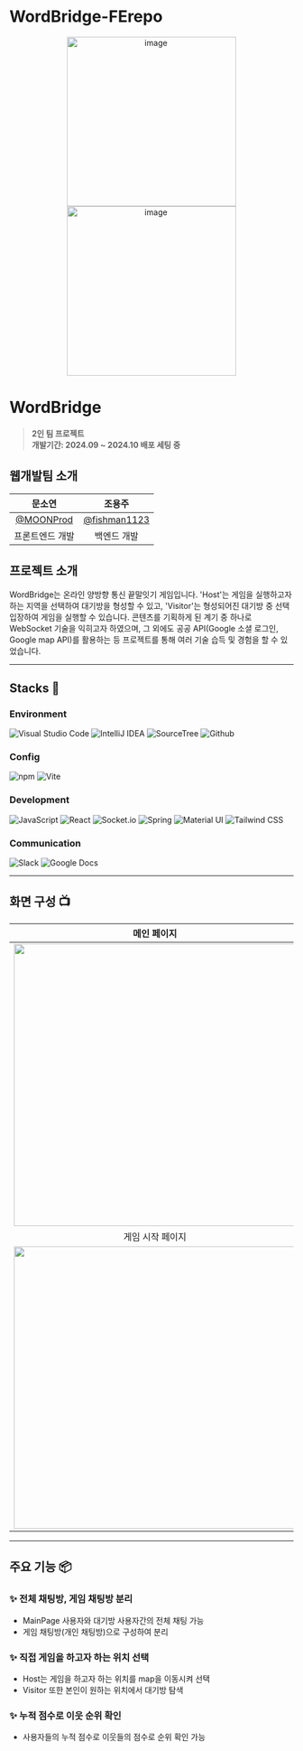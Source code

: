 # WordBridge-FErepo

<div align="center">
  <img width="300" alt="image" src="https://github.com/user-attachments/assets/8f226fda-9cdc-4a55-af56-644165a4dca0">
  <img width="300" alt="image" src="https://github.com/user-attachments/assets/2977cb78-1d6f-4576-99f8-8c22fcefe265">
</div>

# WordBridge
> **2인 팀 프로젝트** <br/> **개발기간: 2024.09 ~ 2024.10 배포 세팅 중**

## 웹개발팀 소개

|      문소연       |          조용주         |                                                                                                             
| :------------------------------------------------------------------------------: | :---------------------------------------------------------------------------------------------------------------------------------------------------: |
|   [@MOONProd](https://github.com/MOONProd)   |    [@fishman1123](https://github.com/fishman1123)  |
| 프론트엔드 개발 | 백엔드 개발 |

## 프로젝트 소개

WordBridge는 온라인 양방향 통신 끝말잇기 게임입니다. 'Host'는 게임을 실행하고자 하는 지역을 선택하여 대기방을 형성할 수 있고, 'Visitor'는 형성되어진 대기방 중 선택 입장하여 게임을 실행할 수 있습니다.
콘텐츠를 기획하게 된 계기 중 하나로 WebSocket 기술을 익히고자 하였으며, 그 외에도 공공 API(Google 소셜 로그인, Google map API)를 활용하는 등 프로젝트를 통해 여러 기술 습득 및 경험을 할 수 있었습니다.

---

## Stacks 🧐

### Environment
![Visual Studio Code](https://img.shields.io/badge/Visual%20Studio%20Code-007ACC?style=for-the-badge&logo=Visual%20Studio%20Code&logoColor=white)
![IntelliJ IDEA](https://img.shields.io/badge/Intellij%20IDEA-000000?style=for-the-badge&logo=IntelliJ%20IDEA&logoColor=white)
![SourceTree](https://img.shields.io/badge/Sourcetree-0052CC?style=for-the-badge&logo=SourceTree&logoColor=white)
![Github](https://img.shields.io/badge/GitHub-181717?style=for-the-badge&logo=GitHub&logoColor=white)             

### Config
![npm](https://img.shields.io/badge/npm-CB3837?style=for-the-badge&logo=npm&logoColor=white) 
![Vite](https://img.shields.io/badge/Vite-646CFF?style=for-the-badge&logo=Vite&logoColor=white)        

### Development
![JavaScript](https://img.shields.io/badge/JavaScript-F7DF1E?style=for-the-badge&logo=Javascript&logoColor=white)
![React](https://img.shields.io/badge/React-20232A?style=for-the-badge&logo=react&logoColor=61DAFB)
![Socket.io](https://img.shields.io/badge/Socket.io-010101?style=for-the-badge&logo=Socket.io&logoColor=white)
![Spring](https://img.shields.io/badge/Spring-6DB33F?style=for-the-badge&logo=Spring&logoColor=white)
![Material UI](https://img.shields.io/badge/Material%20UI-007FFF?style=for-the-badge&logo=MUI&logoColor=white)
![Tailwind CSS](https://img.shields.io/badge/Tailwind%20CSS-06B6D4?style=for-the-badge&logo=Tailwind%20CSS&logoColor=white)

### Communication
![Slack](https://img.shields.io/badge/Slack-4A154B?style=for-the-badge&logo=Slack&logoColor=white)
![Google Docs](https://img.shields.io/badge/Google%20Docs-4285F4?style=for-the-badge&logo=Google%20Docs&logoColor=white)

---

## 화면 구성 📺

| 메인 페이지  |  Visitor 페이지   |
| :-------------------------------------------: | :------------: |
|  <img width="500" src="https://github.com/user-attachments/assets/3e26f054-b9ae-4e04-a852-c1542689b270"/> |  <img width="500" src="https://github.com/user-attachments/assets/d81bc023-f512-43e9-b305-e2baa477d8d8"/>|  
| 게임 시작 페이지  |  Host 대기방 생성 안내   |  
| <img width="500" src="https://github.com/user-attachments/assets/ba5ac723-589f-4ad1-a52d-6a5331c4ae38"/>   |  <img width="500" src="https://github.com/user-attachments/assets/ca32c1ec-3993-42ab-b093-64c79f51b57e"/>     |

---
## 주요 기능 📦

### ✨ 전체 채팅방, 게임 채팅방 분리
- MainPage 사용자와 대기방 사용자간의 전체 채팅 가능
- 게임 채팅방(개인 채팅방)으로 구성하여 분리

### ✨ 직접 게임을 하고자 하는 위치 선택
- Host는 게임을 하고자 하는 위치를 map을 이동시켜 선택
- Visitor 또한 본인이 원하는 위치에서 대기방 탐색

### ✨ 누적 점수로 이웃 순위 확인 
- 사용자들의 누적 점수로 이웃들의 점수로 순위 확인 가능
